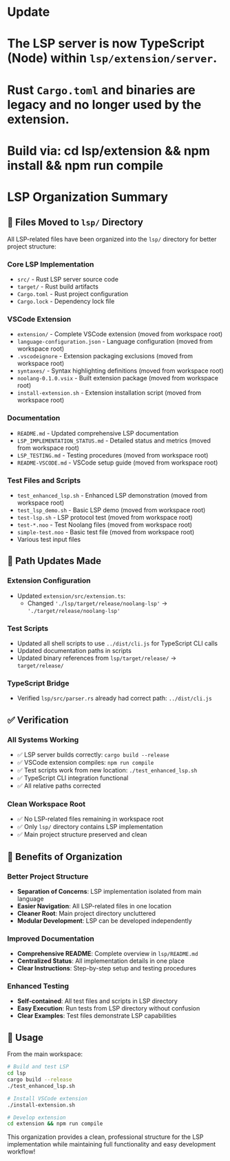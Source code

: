 # Update
# The LSP server is now TypeScript (Node) within `lsp/extension/server`.
# Rust `Cargo.toml` and binaries are legacy and no longer used by the extension.
# Build via: cd lsp/extension && npm install && npm run compile

# LSP Organization Summary

## 📁 Files Moved to `lsp/` Directory

All LSP-related files have been organized into the `lsp/` directory for better project structure:

### Core LSP Implementation
- `src/` - Rust LSP server source code
- `target/` - Rust build artifacts
- `Cargo.toml` - Rust project configuration
- `Cargo.lock` - Dependency lock file

### VSCode Extension
- `extension/` - Complete VSCode extension (moved from workspace root)
- `language-configuration.json` - Language configuration (moved from workspace root)
- `.vscodeignore` - Extension packaging exclusions (moved from workspace root)
- `syntaxes/` - Syntax highlighting definitions (moved from workspace root)
- `noolang-0.1.0.vsix` - Built extension package (moved from workspace root)
- `install-extension.sh` - Extension installation script (moved from workspace root)

### Documentation
- `README.md` - Updated comprehensive LSP documentation
- `LSP_IMPLEMENTATION_STATUS.md` - Detailed status and metrics (moved from workspace root)
- `LSP_TESTING.md` - Testing procedures (moved from workspace root)
- `README-VSCODE.md` - VSCode setup guide (moved from workspace root)

### Test Files and Scripts
- `test_enhanced_lsp.sh` - Enhanced LSP demonstration (moved from workspace root)
- `test_lsp_demo.sh` - Basic LSP demo (moved from workspace root)
- `test-lsp.sh` - LSP protocol test (moved from workspace root)
- `test-*.noo` - Test Noolang files (moved from workspace root)
- `simple-test.noo` - Basic test file (moved from workspace root)
- Various test input files

## 🔧 Path Updates Made

### Extension Configuration
- Updated `extension/src/extension.ts`:
  - Changed `'./lsp/target/release/noolang-lsp'` → `'./target/release/noolang-lsp'`

### Test Scripts
- Updated all shell scripts to use `../dist/cli.js` for TypeScript CLI calls
- Updated documentation paths in scripts
- Updated binary references from `lsp/target/release/` → `target/release/`

### TypeScript Bridge
- Verified `lsp/src/parser.rs` already had correct path: `../dist/cli.js`

## ✅ Verification

### All Systems Working
- ✅ LSP server builds correctly: `cargo build --release`
- ✅ VSCode extension compiles: `npm run compile`
- ✅ Test scripts work from new location: `./test_enhanced_lsp.sh`
- ✅ TypeScript CLI integration functional
- ✅ All relative paths corrected

### Clean Workspace Root
- ✅ No LSP-related files remaining in workspace root
- ✅ Only `lsp/` directory contains LSP implementation
- ✅ Main project structure preserved and clean

## 🎯 Benefits of Organization

### Better Project Structure
- **Separation of Concerns**: LSP implementation isolated from main language
- **Easier Navigation**: All LSP-related files in one location
- **Cleaner Root**: Main project directory uncluttered
- **Modular Development**: LSP can be developed independently

### Improved Documentation
- **Comprehensive README**: Complete overview in `lsp/README.md`
- **Centralized Status**: All implementation details in one place
- **Clear Instructions**: Step-by-step setup and testing procedures

### Enhanced Testing
- **Self-contained**: All test files and scripts in LSP directory
- **Easy Execution**: Run tests from LSP directory without confusion
- **Clear Examples**: Test files demonstrate LSP capabilities

## 🚀 Usage

From the main workspace:
```bash
# Build and test LSP
cd lsp
cargo build --release
./test_enhanced_lsp.sh

# Install VSCode extension
./install-extension.sh

# Develop extension
cd extension && npm run compile
```

This organization provides a clean, professional structure for the LSP implementation while maintaining full functionality and easy development workflow!